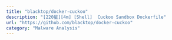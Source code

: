 ```yaml
---
title: "blacktop/docker-cuckoo"
description: "[220星][4m] [Shell]  Cuckoo Sandbox Dockerfile"
url: "https://github.com/blacktop/docker-cuckoo"
category: "Malware Analysis"
---
```

